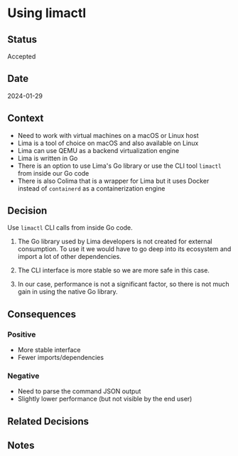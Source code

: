 # Using limactl

## Status

Accepted

## Date

2024-01-29

## Context

- Need to work with virtual machines on a macOS or Linux host
- Lima is a tool of choice on macOS and also available on Linux
- Lima can use QEMU as a backend virtualization engine
- Lima is written in Go
- There is an option to use Lima's Go library or use the CLI tool `limactl` from inside our Go code
- There is also Colima that is a wrapper for Lima but it uses Docker instead of `containerd` as a containerization engine

## Decision

Use `limactl` CLI calls from inside Go code.

1. The Go library used by Lima developers is not created for external consumption.
   To use it we would have to go deep into its ecosystem and import a lot of other dependencies.

2. The CLI interface is more stable so we are more safe in this case.

3. In our case, performance is not a significant factor, so there is not much gain in using the native Go library.

## Consequences

### Positive

- More stable interface
- Fewer imports/dependencies

### Negative

- Need to parse the command JSON output
- Slightly lower performance (but not visible by the end user)

## Related Decisions


## Notes

